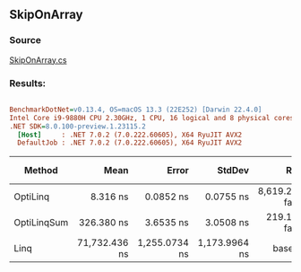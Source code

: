 ﻿## SkipOnArray

### Source
[SkipOnArray.cs](../../src/OptiLinq.Benchmark/SkipOnArray.cs)

### Results:
``` ini

BenchmarkDotNet=v0.13.4, OS=macOS 13.3 (22E252) [Darwin 22.4.0]
Intel Core i9-9880H CPU 2.30GHz, 1 CPU, 16 logical and 8 physical cores
.NET SDK=8.0.100-preview.1.23115.2
  [Host]     : .NET 7.0.2 (7.0.222.60605), X64 RyuJIT AVX2
  DefaultJob : .NET 7.0.2 (7.0.222.60605), X64 RyuJIT AVX2


```
|      Method |          Mean |         Error |        StdDev |             Ratio | RatioSD |   Gen0 | Allocated | Alloc Ratio |
|------------ |--------------:|--------------:|--------------:|------------------:|--------:|-------:|----------:|------------:|
|    OptiLinq |      8.316 ns |     0.0852 ns |     0.0755 ns | 8,619.234x faster | 158.83x |      - |         - |          NA |
| OptiLinqSum |    326.380 ns |     3.6535 ns |     3.0508 ns |   219.174x faster |   4.15x | 0.0038 |      32 B |  1.50x less |
|        Linq | 71,732.436 ns | 1,255.0734 ns | 1,173.9964 ns |          baseline |         |      - |      48 B |             |
